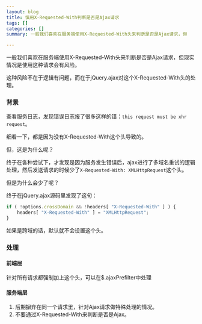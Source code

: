 ```yaml
---
layout: blog
title: 慎用X-Requested-With判断是否是Ajax请求
tags: []
categories: []
summary: 一般我们喜欢在服务端使用X-Requested-With头来判断是否是Ajax请求，但

---
```


一般我们喜欢在服务端使用X-Requested-With头来判断是否是Ajax请求，但现实情况是使用这种请求会有风险。

这种风险不在于逻辑有问题，而在于jQuery.ajax对这个X-Requested-With头的处理。

### 背景

查看服务日志，发现错误日志报了很多这样的错：`this request must be xhr request`。

细看一下，都是因为没有X-Requested-With这个头导致的。

但，这是为什么呢？

终于在各种尝试下，才发现是因为服务发生错误后，ajax进行了多域名重试的逻辑处理，然后发送请求的时候少了`X-Requested-With: XMLHttpRequest`这个头。

但是为什么会少了呢？

终于在jQuery.ajax源码里发现了这句：

```js
if ( !options.crossDomain && !headers[ "X-Requested-With" ] ) {
	headers[ "X-Requested-With" ] = "XMLHttpRequest";
}
```

如果是跨域的话，默认就不会设置这个头。

### 处理

#### 前端层

针对所有请求都强制加上这个头，可以在$.ajaxPrefilter中处理

#### 服务端层

1. 后期摒弃在同一个请求里，针对Ajax请求做特殊处理的情况。
2. 不要通过X-Requested-With来判断是否是Ajax。

